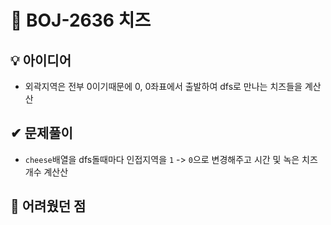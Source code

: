 # 🔎 BOJ-2636 치즈
## 💡 아이디어
- 외곽지역은 전부 0이기때문에 0, 0좌표에서 출발하여 dfs로 만나는 치즈들을 계산산
## ✔ 문제풀이
- `cheese`배열을 dfs돌때마다 인접지역을 `1` -> `0`으로 변경해주고 시간 및 녹은 치즈개수 계산산

## 🤕 어려웠던 점
